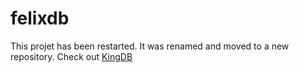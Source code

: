 felixdb
=======

This projet has been restarted. It was renamed and moved to a new repository. Check out [KingDB](https://github.com/goossaert/kingdb)
